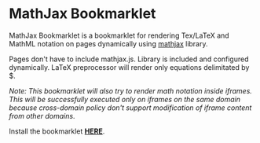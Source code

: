 MathJax Bookmarklet
===================

MathJax Bookmarklet is a bookmarklet for rendering Tex/LaTeX and MathML notation on pages dynamically using [mathjax](http://www.mathjax.org/) library.

Pages don't have to include mathjax.js. Library is included and configured dynamically. LaTeX preprocessor will render only equations delimitated by $.

*Note: This bookmarklet will also try to render math notation inside iframes. This will be successfully executed only on iframes on the same domain because cross-domain policy don't support modification of iframe content from other domains*.

Install the bookmarklet **[HERE](http://checkmyworking.com/misc/mathjax-bookmarklet/)**.
